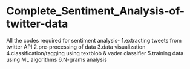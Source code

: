# Complete_Sentiment_Analysis-of-twitter-data
All the codes required for sentiment analysis- 
1.extracting tweets from twitter API
2.pre-processing of data
3.data visualization
4.classification/tagging using textblob & vader classifier
5.training data using ML algorithms 
6.N-grams analysis
